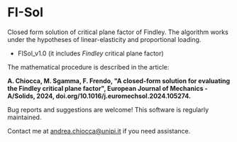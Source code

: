 # FI-Sol

Closed form solution of critical plane factor of Findley. The algorithm works under the hypotheses of linear-elasticity and proportional loading.

- FISol_v1.0 (it includes *Findley* critical plane factor)

The mathematical procedure is described in the article:

**A. Chiocca, M. Sgamma, F. Frendo, "A closed-form solution for evaluating the Findley critical plane factor",  European Journal of Mechanics - A/Solids, 2024, doi.org/10.1016/j.euromechsol.2024.105274.**

Bug reports and suggestions are welcome! 
This software is regularly maintained.

Contact me at andrea.chiocca@unipi.it if you need assistance.
